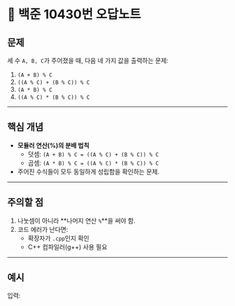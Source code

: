 # 📘 백준 10430번 오답노트

## 문제
세 수 `A, B, C`가 주어졌을 때, 다음 네 가지 값을 출력하는 문제:

1. `(A + B) % C`
2. `((A % C) + (B % C)) % C`
3. `(A * B) % C`
4. `((A % C) * (B % C)) % C`

---

## 핵심 개념
- **모듈러 연산(%)의 분배 법칙**
  - 덧셈: `(A + B) % C = ((A % C) + (B % C)) % C`
  - 곱셈: `(A * B) % C = ((A % C) * (B % C)) % C`
- 주어진 수식들이 모두 동일하게 성립함을 확인하는 문제.

---

## 주의할 점
1. 나눗셈이 아니라 **나머지 연산 `%`**을 써야 함.  
2. 코드 에러가 난다면:
   - 확장자가 `.cpp`인지 확인  
   - C++ 컴파일러(g++) 사용 필요  

---

## 예시
입력:
